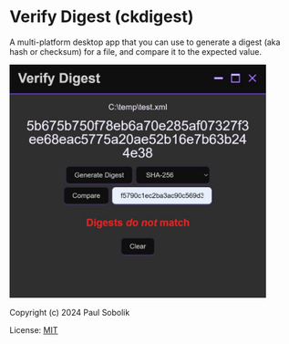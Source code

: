 # Verify Digest (ckdigest)

A multi-platform desktop app that you can use to generate a digest (aka hash or checksum) for a file, and compare it to the expected value.

<img src="./src-image/screenshot.jpeg" alt="screenshot" width="450" height="auto">


Copyright (c) 2024 Paul Sobolik

License: [MIT](./LICENSE)